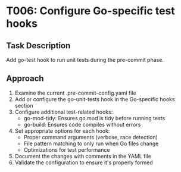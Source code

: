 # T006: Configure Go-specific test hooks

## Task Description
Add go-test hook to run unit tests during the pre-commit phase.

## Approach
1. Examine the current .pre-commit-config.yaml file
2. Add or configure the go-unit-tests hook in the Go-specific hooks section
3. Configure additional test-related hooks:
   - go-mod-tidy: Ensures go.mod is tidy before running tests
   - go-build: Ensures code compiles without errors
4. Set appropriate options for each hook:
   - Proper command arguments (verbose, race detection)
   - File pattern matching to only run when Go files change
   - Optimizations for test performance
5. Document the changes with comments in the YAML file
6. Validate the configuration to ensure it's properly formed

